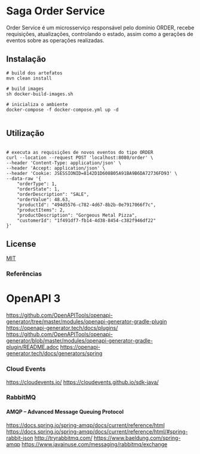 # Saga Order Service
Order Service é um microsserviço responsável pelo domínio ORDER, recebe requisições, atualizações, controlando o estado, assim como a gerações de eventos sobre as operações realizadas.

## Instalação

```shell
# build dos artefatos
mvn clean install 

# build images
sh docker-build-images.sh

# inicializa o ambiente
docker-compose -f docker-compose.yml up -d


```

## Utilização

```shell

# executa as requisições de novos eventos do tipo ORDER
curl --location --request POST 'localhost:8080/order' \
--header 'Content-Type: application/json' \
--header 'Accept: application/json' \
--header 'Cookie: JSESSIONID=8142D1D608B05A91BA9B6DA72736FD93' \
--data-raw '{
    "orderType": 1,
    "orderState": 1,
    "orderDescription": "SALE",
    "orderValue": 48.63,
    "productId": "494d5576-c782-4d67-8b2b-0e7917066f7c",
    "productItems": 2,
    "productDescription": "Gorgeous Metal Pizza",
    "customerId": "1f491df7-fb14-4d38-8454-c382f946df22"
}'
```

## License
[MIT](https://choosealicense.com/licenses/mit/)

### Referências

# OpenAPI 3
https://github.com/OpenAPITools/openapi-generator/tree/master/modules/openapi-generator-gradle-plugin
https://openapi-generator.tech/docs/plugins/
https://github.com/OpenAPITools/openapi-generator/blob/master/modules/openapi-generator-gradle-plugin/README.adoc
        https://openapi-generator.tech/docs/generators/spring

### Cloud Events
https://cloudevents.io/
https://cloudevents.github.io/sdk-java/

### RabbitMQ
#### AMQP – Advanced Message Queuing Protocol
https://docs.spring.io/spring-amqp/docs/current/reference/html
https://docs.spring.io/spring-amqp/docs/current/reference/html/#spring-rabbit-json
http://tryrabbitmq.com/
https://www.baeldung.com/spring-amqp
https://www.javainuse.com/messaging/rabbitmq/exchange